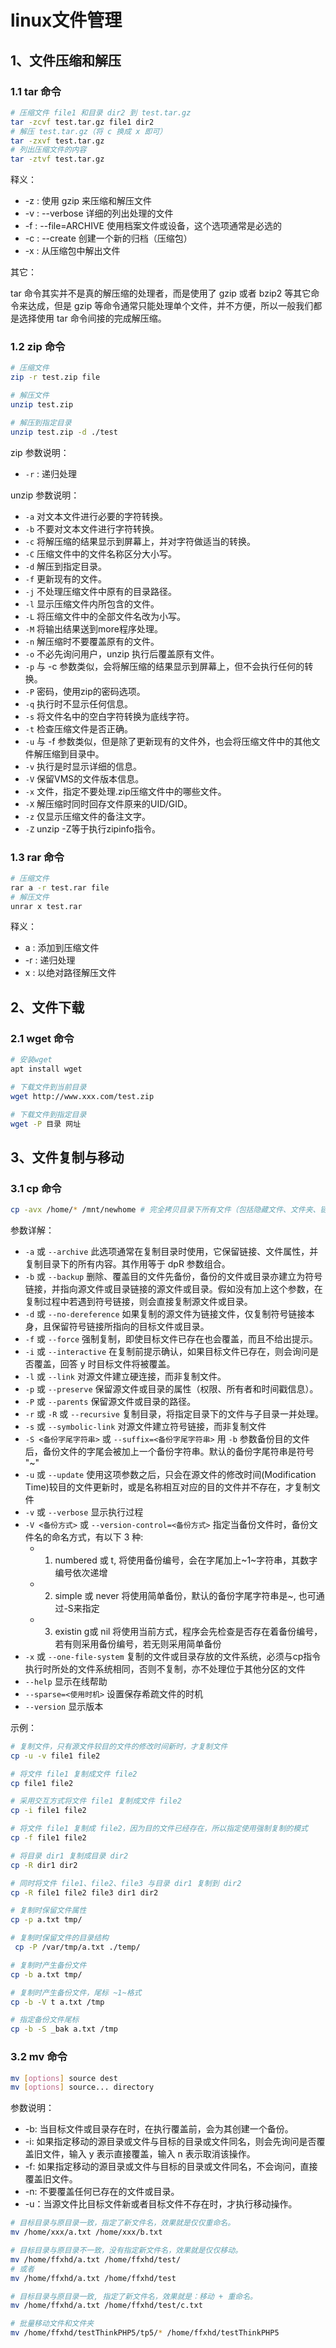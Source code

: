 # linux文件管理

## 1、文件压缩和解压

### 1.1 tar 命令

```sh
# 压缩文件 file1 和目录 dir2 到 test.tar.gz
tar -zcvf test.tar.gz file1 dir2
# 解压 test.tar.gz（将 c 换成 x 即可）
tar -zxvf test.tar.gz
# 列出压缩文件的内容
tar -ztvf test.tar.gz 
```

释义：

- -z : 使用 gzip 来压缩和解压文件
- -v : --verbose 详细的列出处理的文件
- -f : --file=ARCHIVE 使用档案文件或设备，这个选项通常是必选的
- -c : --create 创建一个新的归档（压缩包）
- -x : 从压缩包中解出文件

其它：

tar 命令其实并不是真的解压缩的处理者，而是使用了 gzip 或者 bzip2 等其它命令来达成，但是 gzip 等命令通常只能处理单个文件，并不方便，所以一般我们都是选择使用 tar 命令间接的完成解压缩。

### 1.2 zip 命令

```sh
# 压缩文件
zip -r test.zip file

# 解压文件
unzip test.zip

# 解压到指定目录
unzip test.zip -d ./test
```

zip 参数说明：

- `-r` : 递归处理

unzip 参数说明：

- `-a` 对文本文件进行必要的字符转换。
- `-b` 不要对文本文件进行字符转换。
- `-c` 将解压缩的结果显示到屏幕上，并对字符做适当的转换。
- `-C` 压缩文件中的文件名称区分大小写。
- `-d` 解压到指定目录。
- `-f` 更新现有的文件。
- `-j` 不处理压缩文件中原有的目录路径。
- `-l` 显示压缩文件内所包含的文件。
- `-L` 将压缩文件中的全部文件名改为小写。
- `-M` 将输出结果送到more程序处理。
- `-n` 解压缩时不要覆盖原有的文件。
- `-o` 不必先询问用户，unzip 执行后覆盖原有文件。
- `-p` 与 -c 参数类似，会将解压缩的结果显示到屏幕上，但不会执行任何的转换。
- `-P` 密码，使用zip的密码选项。
- `-q` 执行时不显示任何信息。
- `-s` 将文件名中的空白字符转换为底线字符。
- `-t` 检查压缩文件是否正确。
- `-u` 与 -f 参数类似，但是除了更新现有的文件外，也会将压缩文件中的其他文件解压缩到目录中。
- `-v` 执行是时显示详细的信息。
- `-V` 保留VMS的文件版本信息。
- `-x` 文件，指定不要处理.zip压缩文件中的哪些文件。
- `-X` 解压缩时同时回存文件原来的UID/GID。
- `-z` 仅显示压缩文件的备注文字。
- `-Z` unzip -Z等于执行zipinfo指令。

### 1.3 rar 命令

```sh
# 压缩文件
rar a -r test.rar file
# 解压文件
unrar x test.rar
```

释义：

- a : 添加到压缩文件
- -r : 递归处理
- x : 以绝对路径解压文件

## 2、文件下载

### 2.1 wget 命令

```sh
# 安装wget
apt install wget

# 下载文件到当前目录
wget http://www.xxx.com/test.zip

# 下载文件到指定目录
wget -P 目录 网址
```

## 3、文件复制与移动

### 3.1 cp 命令

```sh
cp -avx /home/* /mnt/newhome # 完全拷贝目录下所有文件（包括隐藏文件、文件夹、链接）
```

参数详解：

- `-a` 或 `--archive` 此选项通常在复制目录时使用，它保留链接、文件属性，并复制目录下的所有内容。其作用等于 dpR 参数组合。
- `-b` 或 `--backup` 删除、覆盖目的文件先备份，备份的文件或目录亦建立为符号链接，并指向源文件或目录链接的源文件或目录。假如没有加上这个参数，在复制过程中若遇到符号链接，则会直接复制源文件或目录。
- `-d` 或 `--no-dereference` 如果复制的源文件为链接文件，仅复制符号链接本身，且保留符号链接所指向的目标文件或目录。
- `-f` 或 `--force` 强制复制，即使目标文件已存在也会覆盖，而且不给出提示。
- `-i` 或 `--interactive` 在复制前提示确认，如果目标文件已存在，则会询问是否覆盖，回答 y 时目标文件将被覆盖。
- `-l` 或 `--link` 对源文件建立硬连接，而非复制文件。
- `-p` 或 `--preserve` 保留源文件或目录的属性（权限、所有者和时间戳信息）。
- `-P` 或 `--parents` 保留源文件或目录的路径。
- `-r` 或 `-R` 或 `--recursive` 复制目录，将指定目录下的文件与子目录一并处理。
- `-s` 或 `--symbolic-link` 对源文件建立符号链接，而非复制文件
- `-S <备份字尾字符串>` 或 `--suffix=<备份字尾字符串>` 用 `-b` 参数备份目的文件后，备份文件的字尾会被加上一个备份字符串。默认的备份字尾符串是符号 "~"
- `-u` 或 `--update` 使用这项参数之后，只会在源文件的修改时间(Modification Time)较目的文件更新时，或是名称相互对应的目的文件并不存在，才复制文件
-  `-v` 或 `--verbose` 显示执行过程
-  `-V <备份方式>` 或 `--version-control=<备份方式>` 指定当备份文件时，备份文件名的命名方式，有以下 3 种:
    - 1. numbered 或 t, 将使用备份编号，会在字尾加上~1~字符串，其数字编号依次递增
    - 2. simple 或 never 将使用简单备份，默认的备份字尾字符串是~, 也可通过-S来指定
    - 3. existin g或 nil 将使用当前方式，程序会先检查是否存在着备份编号，若有则采用备份编号，若无则采用简单备份
- `-x` 或 `--one-file-system` 复制的文件或目录存放的文件系统，必须与cp指令执行时所处的文件系统相同，否则不复制，亦不处理位于其他分区的文件
-  `--help` 显示在线帮助
-  `--sparse=<使用时机>` 设置保存希疏文件的时机
-  `--version` 显示版本

示例：

```sh
# 复制文件，只有源文件较目的文件的修改时间新时，才复制文件
cp -u -v file1 file2

# 将文件 file1 复制成文件 file2
cp file1 file2

# 采用交互方式将文件 file1 复制成文件 file2
cp -i file1 file2

# 将文件 file1 复制成 file2，因为目的文件已经存在，所以指定使用强制复制的模式
cp -f file1 file2

# 将目录 dir1 复制成目录 dir2
cp -R dir1 dir2

# 同时将文件 file1、file2、file3 与目录 dir1 复制到 dir2
cp -R file1 file2 file3 dir1 dir2

# 复制时保留文件属性
cp -p a.txt tmp/

# 复制时保留文件的目录结构
 cp -P /var/tmp/a.txt ./temp/

# 复制时产生备份文件
cp -b a.txt tmp/

# 复制时产生备份文件，尾标 ~1~格式
cp -b -V t a.txt /tmp

# 指定备份文件尾标
cp -b -S _bak a.txt /tmp
```

### 3.2 mv 命令

```sh
mv [options] source dest
mv [options] source... directory
```

参数说明：

- -b: 当目标文件或目录存在时，在执行覆盖前，会为其创建一个备份。
- -i: 如果指定移动的源目录或文件与目标的目录或文件同名，则会先询问是否覆盖旧文件，输入 y 表示直接覆盖，输入 n 表示取消该操作。
- -f: 如果指定移动的源目录或文件与目标的目录或文件同名，不会询问，直接覆盖旧文件。
- -n: 不要覆盖任何已存在的文件或目录。
- -u：当源文件比目标文件新或者目标文件不存在时，才执行移动操作。

```sh
# 目标目录与原目录一致，指定了新文件名，效果就是仅仅重命名。
mv /home/xxx/a.txt /home/xxx/b.txt

# 目标目录与原目录不一致，没有指定新文件名，效果就是仅仅移动。
mv /home/ffxhd/a.txt /home/ffxhd/test/
# 或者
mv /home/ffxhd/a.txt /home/ffxhd/test

# 目标目录与原目录一致, 指定了新文件名，效果就是：移动 + 重命名。
mv /home/ffxhd/a.txt /home/ffxhd/test/c.txt

# 批量移动文件和文件夹
mv /home/ffxhd/testThinkPHP5/tp5/* /home/ffxhd/testThinkPHP5
```